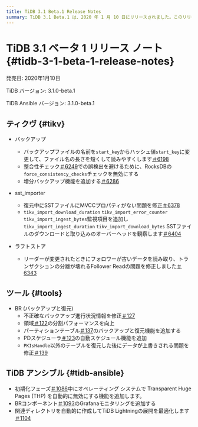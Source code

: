 ```yaml
---
title: TiDB 3.1 Beta.1 Release Notes
summary: TiDB 3.1 Beta.1 は、2020 年 1 月 10 日にリリースされました。このリリースには、バックアップ ファイルの名前変更や増分バックアップ機能の追加など、TiKV への変更が含まれていますBRなどのツールでは、バックアップの進行状況情報が改善され、パーティション テーブルの機能が追加されました。TiDB Ansible では、Transparent Huge Pages が自動的に無効になり、 BRコンポーネントの Grafana モニタリングが追加されました。全体として、このリリースでは、バックアップと復元のプロセス、モニタリング、およびデプロイメントの最適化の改善に重点が置かれています。
---
```


# TiDB 3.1 ベータ 1 リリース ノート {#tidb-3-1-beta-1-release-notes}

発売日: 2020年1月10日

TiDB バージョン: 3.1.0-beta.1

TiDB Ansible バージョン: 3.1.0-beta.1

## ティクヴ {#tikv}

-   バックアップ
    -   バックアップファイルの名前を`start_key`からハッシュ値`start_key`に変更して、ファイル名の長さを短くして読みやすくします[＃6198](https://github.com/tikv/tikv/pull/6198)
    -   整合性チェック[＃6249](https://github.com/tikv/tikv/pull/6249)での誤検出を避けるために、RocksDBの`force_consistency_checks`チェックを無効にする
    -   増分バックアップ機能を追加する[＃6286](https://github.com/tikv/tikv/pull/6286)

-   sst_importer
    -   復元中にSSTファイルにMVCCプロパティがない問題を修正[＃6378](https://github.com/tikv/tikv/pull/6378)
    -   `tikv_import_download_duration` `tikv_import_error_counter` `tikv_import_ingest_bytes`監視項目を追加し`tikv_import_ingest_duration` `tikv_import_download_bytes` SSTファイルのダウンロードと取り込みのオーバーヘッドを観察します[＃6404](https://github.com/tikv/tikv/pull/6404)

-   ラフトストア
    -   リーダーが変更されたときにフォロワーが古いデータを読み取り、トランザクションの分離が壊れるFollower Readの問題を修正しました[＃6343](https://github.com/tikv/tikv/pull/6343)

## ツール {#tools}

-   BR (バックアップと復元)
    -   不正確なバックアップ進行状況情報を修正[＃127](https://github.com/pingcap/br/pull/127)
    -   領域[＃122](https://github.com/pingcap/br/pull/122)の分割パフォーマンスを向上
    -   パーティションテーブル[＃137](https://github.com/pingcap/br/pull/137)のバックアップと復元機能を追加する
    -   PDスケジューラ[＃123](https://github.com/pingcap/br/pull/123)の自動スケジュール機能を追加
    -   `PKIsHandle`以外のテーブルを復元した後にデータが上書きされる問題を修正[＃139](https://github.com/pingcap/br/pull/139)

## TiDB アンシブル {#tidb-ansible}

-   初期化フェーズ[＃1086](https://github.com/pingcap/tidb-ansible/pull/1086)中にオペレーティング システムで Transparent Huge Pages (THP) を自動的に無効にする機能を追加します。
-   BRコンポーネント[＃1093](https://github.com/pingcap/tidb-ansible/pull/1093)のGrafanaモニタリングを追加する
-   関連ディレクトリを自動的に作成してTiDB Lightningの展開を最適化します[＃1104](https://github.com/pingcap/tidb-ansible/pull/1104)
